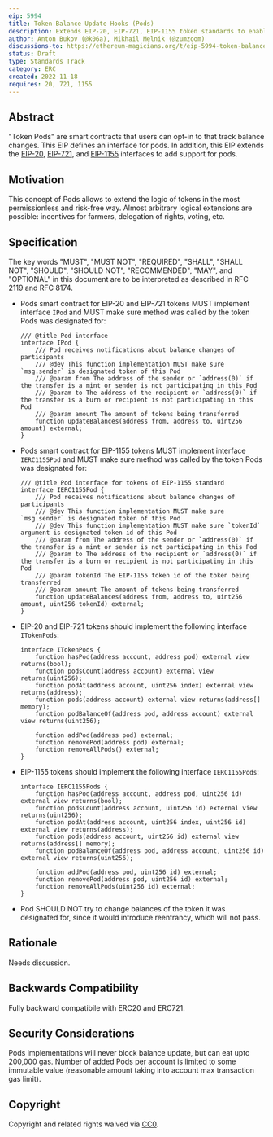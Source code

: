 ```yaml
---
eip: 5994
title: Token Balance Update Hooks (Pods)
description: Extends EIP-20, EIP-721, EIP-1155 token standards to enable opt-in balance tracking by external contracts (Pods)
author: Anton Bukov (@k06a), Mikhail Melnik (@zumzoom)
discussions-to: https://ethereum-magicians.org/t/eip-5994-token-balance-update-hooks-pods-for-erc20-erc721-erc1155/11782
status: Draft
type: Standards Track
category: ERC
created: 2022-11-18
requires: 20, 721, 1155
---
```


## Abstract

"Token Pods" are smart contracts that users can opt-in to that track balance changes. This EIP defines an interface for pods. In addition, this EIP extends the [EIP-20](./eip-20.md), [EIP-721](./eip-721.md), and [EIP-1155](./eip-1155.md) interfaces to add support for pods.

## Motivation

This concept of Pods allows to extend the logic of tokens in the most permissionless and risk-free way. Almost arbitrary logical extensions are possible: incentives for farmers, delegation of rights, voting, etc.

## Specification

The key words "MUST", "MUST NOT", "REQUIRED", "SHALL", "SHALL NOT", "SHOULD", "SHOULD NOT", "RECOMMENDED", "MAY", and "OPTIONAL" in this document are to be interpreted as described in RFC 2119 and RFC 8174.

- Pods smart contract for EIP-20 and EIP-721 tokens MUST implement interface `IPod` and MUST make sure method was called by the token Pods was designated for:
    ```solidity
    /// @title Pod interface
    interface IPod {
        /// Pod receives notifications about balance changes of participants
        /// @dev This function implementation MUST make sure `msg.sender` is designated token of this Pod
        /// @param from The address of the sender or `address(0)` if the transfer is a mint or sender is not participating in this Pod
        /// @param to The address of the recipient or `address(0)` if the transfer is a burn or recipient is not participating in this Pod
        /// @param amount The amount of tokens being transferred
        function updateBalances(address from, address to, uint256 amount) external;
    }
    ```

- Pods smart contract for EIP-1155 tokens MUST implement interface `IERC1155Pod` and MUST make sure method was called by the token Pods was designated for:
    ```solidity
    /// @title Pod interface for tokens of EIP-1155 standard
    interface IERC1155Pod {
        /// Pod receives notifications about balance changes of participants
        /// @dev This function implementation MUST make sure `msg.sender` is designated token of this Pod
        /// @dev This function implementation MUST make sure `tokenId` argument is designated token id of this Pod
        /// @param from The address of the sender or `address(0)` if the transfer is a mint or sender is not participating in this Pod
        /// @param to The address of the recipient or `address(0)` if the transfer is a burn or recipient is not participating in this Pod
        /// @param tokenId The EIP-1155 token id of the token being transferred
        /// @param amount The amount of tokens being transferred
        function updateBalances(address from, address to, uint256 amount, uint256 tokenId) external;
    }
    ```

- EIP-20 and EIP-721 tokens should implement the following interface `ITokenPods`:
    ```solidity
    interface ITokenPods {
        function hasPod(address account, address pod) external view returns(bool);
        function podsCount(address account) external view returns(uint256);
        function podAt(address account, uint256 index) external view returns(address);
        function pods(address account) external view returns(address[] memory);
        function podBalanceOf(address pod, address account) external view returns(uint256);

        function addPod(address pod) external;
        function removePod(address pod) external;
        function removeAllPods() external;
    }
    ```

- EIP-1155 tokens should implement the following interface `IERC1155Pods`:
    ```solidity
    interface IERC1155Pods {
        function hasPod(address account, address pod, uint256 id) external view returns(bool);
        function podsCount(address account, uint256 id) external view returns(uint256);
        function podAt(address account, uint256 index, uint256 id) external view returns(address);
        function pods(address account, uint256 id) external view returns(address[] memory);
        function podBalanceOf(address pod, address account, uint256 id) external view returns(uint256);

        function addPod(address pod, uint256 id) external;
        function removePod(address pod, uint256 id) external;
        function removeAllPods(uint256 id) external;
    }
    ```

- Pod SHOULD NOT try to change balances of the token it was designated for, since it would introduce reentrancy, which will not pass.

## Rationale

Needs discussion.

## Backwards Compatibility

Fully backward compatibile with ERC20 and ERC721.

## Security Considerations

Pods implementations will never block balance update, but can eat upto 200,000 gas. Number of added Pods per account is limited to some immutable value (reasonable amount taking into account max transaction gas limit).

## Copyright

Copyright and related rights waived via [CC0](../LICENSE.md).
